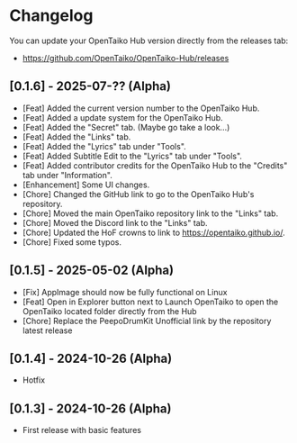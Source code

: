 # Changelog

You can update your OpenTaiko Hub version directly from the releases tab:
- https://github.com/OpenTaiko/OpenTaiko-Hub/releases

## [0.1.6] - 2025-07-?? (Alpha)

- [Feat] Added the current version number to the OpenTaiko Hub.
- [Feat] Added a update system for the OpenTaiko Hub.
- [Feat] Added the "Secret" tab. (Maybe go take a look...)
- [Feat] Added the "Links" tab.
- [Feat] Added the "Lyrics" tab under "Tools".
- [Feat] Added Subtitle Edit to the "Lyrics" tab under "Tools".
- [Feat] Added contributor credits for the OpenTaiko Hub to the "Credits" tab under "Information".
- [Enhancement] Some UI changes.
- [Chore] Changed the GitHub link to go to the OpenTaiko Hub's repository.
- [Chore] Moved the main OpenTaiko repository link to the "Links" tab.
- [Chore] Moved the Discord link to the "Links" tab.
- [Chore] Updated the HoF crowns to link to https://opentaiko.github.io/.
- [Chore] Fixed some typos.


## [0.1.5] - 2025-05-02 (Alpha)

- [Fix] AppImage should now be fully functional on Linux
- [Feat] Open in Explorer button next to Launch OpenTaiko to open the OpenTaiko located folder directly from the Hub
- [Chore] Replace the PeepoDrumKit Unofficial link by the repository latest release

## [0.1.4] - 2024-10-26 (Alpha)

- Hotfix

## [0.1.3] - 2024-10-26 (Alpha)

- First release with basic features